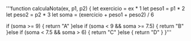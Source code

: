 '''function calculaNota(ex, p1, p2) {
  let exercicio = ex * 1
  let peso1     = p1 * 2
  let peso2     = p2 * 3
  let soma = (exercicio + peso1 + peso2) / 6
  
  if (soma >= 9) {
    return "A"
  }else if (soma < 9 && soma >= 7.5) {
    return "B"    
  }else if (soma < 7.5 && soma > 6) {
    return "C"
  }else {
    return "D"
  }
}'''
